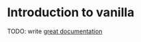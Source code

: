 # Introduction to vanilla

TODO: write [great documentation](http://jacobian.org/writing/great-documentation/what-to-write/)
